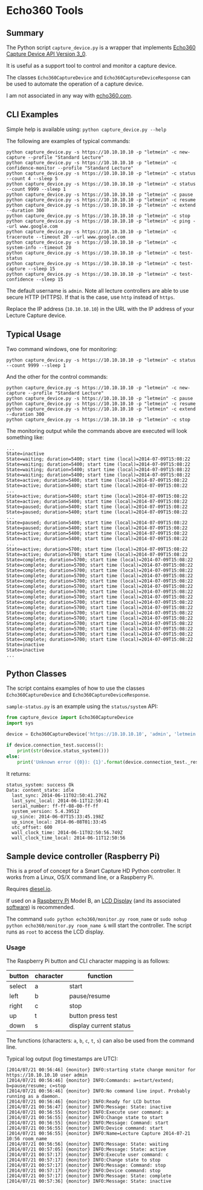 # Echo360 Tools

## Summary

The Python script `capture_device.py` is a wrapper that implements [Echo360 Capture Device API Version 3_0](http://confluence.echo360.com/display/54/Capture+Appliance+API).

It is useful as a support tool to control and monitor a capture device.

The classes `Echo360CaptureDevice` and `Echo360CaptureDeviceResponse` can be used to automate the operation of a capture device.

I am not associated in any way with [echo360.com](http://echo360.com).

## CLI Examples

Simple help is available using:
`python capture_device.py --help`

The following are examples of typical commands:
```
python capture_device.py -s https://10.10.10.10 -p "letmein" -c new-capture --profile "Standard Lecture"
python capture_device.py -s https://10.10.10.10 -p "letmein" -c confidence-monitor --profile "Standard Lecture"
python capture_device.py -s https://10.10.10.10 -p "letmein" -c status --count 4 --sleep 5
python capture_device.py -s https://10.10.10.10 -p "letmein" -c status --count 9999 --sleep 1
python capture_device.py -s https://10.10.10.10 -p "letmein" -c pause
python capture_device.py -s https://10.10.10.10 -p "letmein" -c resume
python capture_device.py -s https://10.10.10.10 -p "letmein" -c extend --duration 300
python capture_device.py -s https://10.10.10.10 -p "letmein" -c stop
python capture_device.py -s https://10.10.10.10 -p "letmein" -c ping --url www.google.com
python capture_device.py -s https://10.10.10.10 -p "letmein" -c traceroute --timeout 20 --url www.google.com
python capture_device.py -s https://10.10.10.10 -p "letmein" -c system-info --timeout 20
python capture_device.py -s https://10.10.10.10 -p "letmein" -c test-status
python capture_device.py -s https://10.10.10.10 -p "letmein" -c test-capture --sleep 15
python capture_device.py -s https://10.10.10.10 -p "letmein" -c test-confidence --sleep 15
```
The default username is `admin`. Note all lecture controllers are able to use secure HTTP (HTTPS). If that is the case, use `http` instead of `https`.

Replace the IP address (`10.10.10.10`) in the URL with the IP address of your Lecture Capture device.

## Typical Usage
Two command windows, one for monitoring:
```
python capture_device.py -s https://10.10.10.10 -p "letmein" -c status --count 9999 --sleep 1
```
And the other for the control commands:
```
python capture_device.py -s https://10.10.10.10 -p "letmein" -c new-capture --profile "Standard Lecture"
python capture_device.py -s https://10.10.10.10 -p "letmein" -c pause
python capture_device.py -s https://10.10.10.10 -p "letmein" -c resume
python capture_device.py -s https://10.10.10.10 -p "letmein" -c extend --duration 300
python capture_device.py -s https://10.10.10.10 -p "letmein" -c stop
```
The monitoring output while the commands above are executed will look something like:
```
...
State=inactive
State=waiting; duration=5400; start time (local)=2014-07-09T15:08:22
State=waiting; duration=5400; start time (local)=2014-07-09T15:08:22
State=waiting; duration=5400; start time (local)=2014-07-09T15:08:22
State=waiting; duration=5400; start time (local)=2014-07-09T15:08:22
State=active; duration=5400; start time (local)=2014-07-09T15:08:22
State=active; duration=5400; start time (local)=2014-07-09T15:08:22
...
State=active; duration=5400; start time (local)=2014-07-09T15:08:22
State=active; duration=5400; start time (local)=2014-07-09T15:08:22
State=paused; duration=5400; start time (local)=2014-07-09T15:08:22
State=paused; duration=5400; start time (local)=2014-07-09T15:08:22
...
State=paused; duration=5400; start time (local)=2014-07-09T15:08:22
State=paused; duration=5400; start time (local)=2014-07-09T15:08:22
State=active; duration=5400; start time (local)=2014-07-09T15:08:22
State=active; duration=5400; start time (local)=2014-07-09T15:08:22
...
State=active; duration=5700; start time (local)=2014-07-09T15:08:22
State=active; duration=5700; start time (local)=2014-07-09T15:08:22
State=complete; duration=5700; start time (local)=2014-07-09T15:08:22
State=complete; duration=5700; start time (local)=2014-07-09T15:08:22
State=complete; duration=5700; start time (local)=2014-07-09T15:08:22
State=complete; duration=5700; start time (local)=2014-07-09T15:08:22
State=complete; duration=5700; start time (local)=2014-07-09T15:08:22
State=complete; duration=5700; start time (local)=2014-07-09T15:08:22
State=complete; duration=5700; start time (local)=2014-07-09T15:08:22
State=complete; duration=5700; start time (local)=2014-07-09T15:08:22
State=complete; duration=5700; start time (local)=2014-07-09T15:08:22
State=complete; duration=5700; start time (local)=2014-07-09T15:08:22
State=complete; duration=5700; start time (local)=2014-07-09T15:08:22
State=complete; duration=5700; start time (local)=2014-07-09T15:08:22
State=complete; duration=5700; start time (local)=2014-07-09T15:08:22
State=complete; duration=5700; start time (local)=2014-07-09T15:08:22
State=complete; duration=5700; start time (local)=2014-07-09T15:08:22
State=complete; duration=5700; start time (local)=2014-07-09T15:08:22
State=inactive
State=inactive
...
```

## Python Classes

The script contains examples of how to use the classes `Echo360CaptureDevice` and `Echo360CaptureDeviceResponse`.

`sample-status.py` is an example using the `status/system` API:

```python
from capture_device import Echo360CaptureDevice
import sys

device = Echo360CaptureDevice('https://10.10.10.10', 'admin', 'letmein', timeout=5)

if device.connection_test.success():
    print(str(device.status_system()))
else:
    print('Unknown error ({0}): {1}'.format(device.connection_test._result_code, device.connection_test._result_message))
 ```

It returns:
```
status_system: success Ok
Data: content_state: idle
  last_sync: 2014-06-11T02:50:41.276Z
  last_sync_local: 2014-06-11T12:50:41
  serial_number: ff-ff-08-00-ff-ff
  system_version: 5.4.39512
  up_since: 2014-06-07T15:33:45.198Z
  up_since_local: 2014-06-08T01:33:45
  utc_offset: 600
  wall_clock_time: 2014-06-11T02:50:56.749Z
  wall_clock_time_local: 2014-06-11T12:50:56
```

## Sample device controller (Raspberry Pi)

This is a proof of concept for a Smart Capture HD Python controller. It works from a Linux, OS/X command line, or a Raspberry Pi.

Requires [diesel.io](http://diesel.io/).

If used on a [Raspberry Pi](http://www.raspberrypi.org/) Model B, an [LCD Display](http://www.adafruit.com/products/1109) (and its associated [software](https://learn.adafruit.com/adafruit-16x2-character-lcd-plus-keypad-for-raspberry-pi/usage)) is recommended.

The command `sudo python echo360/monitor.py room_name` or `sudo nohup python echo360/monitor.py room_name &` will start the controller. The script runs as `root` to access the LCD display.

### Usage

The Raspberry Pi button and CLI character mapping is as follows:

button | character | function
------ | --------- | --------
select | a | start
left | b | pause/resume
right | c | stop
up | t | button press test
down | s | display current status

The functions (characters: `a`, `b`, `c`, `t`, `s`) can also be used from the command line.

Typical log output (log timestamps are UTC):
```
[2014/07/21 00:56:46] {monitor} INFO:starting state change monitor for https://10.10.10.10 user admin
[2014/07/21 00:56:46] {monitor} INFO:Commands: a=start/extend; b=pause/resume; c=stop
[2014/07/21 00:56:46] {monitor} INFO:No command line input. Probably running as a daemon.
[2014/07/21 00:56:46] {monitor} INFO:Ready for LCD button
[2014/07/21 00:56:47] {monitor} INFO:Message: State: inactive
[2014/07/21 00:56:55] {monitor} INFO:Execute user command: a
[2014/07/21 00:56:55] {monitor} INFO:Change state to start
[2014/07/21 00:56:55] {monitor} INFO:Message: Command: start
[2014/07/21 00:56:55] {monitor} INFO:Device command: start
[2014/07/21 00:56:55] {monitor} INFO:Name=Lecture Capture 2014-07-21 10:56 room_name
[2014/07/21 00:56:56] {monitor} INFO:Message: State: waiting
[2014/07/21 00:57:05] {monitor} INFO:Message: State: active
[2014/07/21 00:57:17] {monitor} INFO:Execute user command: c
[2014/07/21 00:57:17] {monitor} INFO:Change state to stop
[2014/07/21 00:57:17] {monitor} INFO:Message: Command: stop
[2014/07/21 00:57:17] {monitor} INFO:Device command: stop
[2014/07/21 00:57:17] {monitor} INFO:Message: State: complete
[2014/07/21 00:57:36] {monitor} INFO:Message: State: inactive

```
